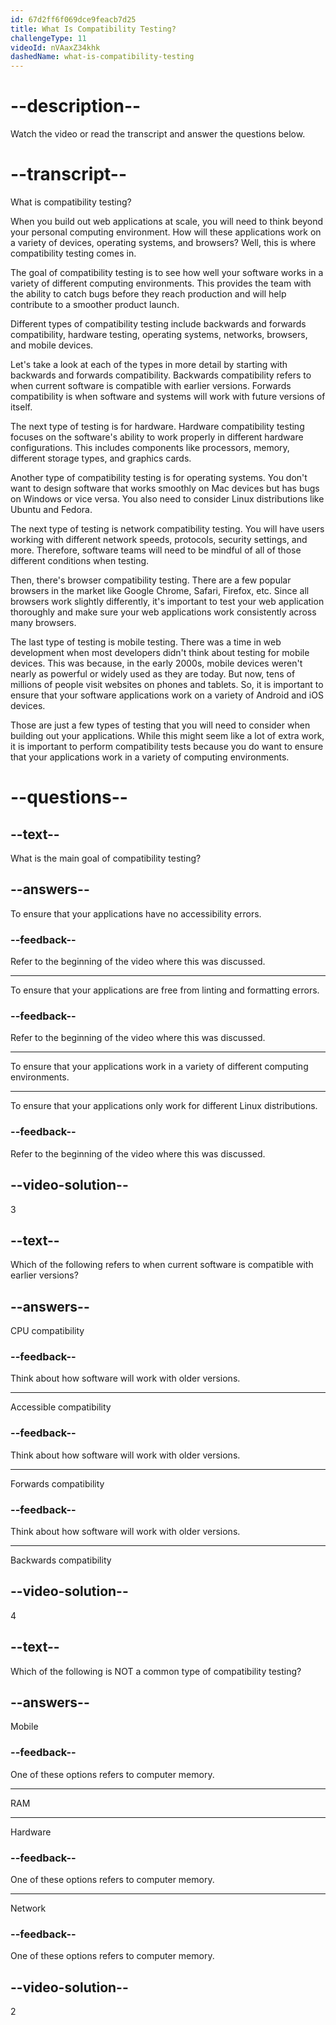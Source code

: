 ```yaml
---
id: 67d2ff6f069dce9feacb7d25
title: What Is Compatibility Testing?
challengeType: 11
videoId: nVAaxZ34khk
dashedName: what-is-compatibility-testing
---
```


# --description--

Watch the video or read the transcript and answer the questions below.

# --transcript--

What is compatibility testing?

When you build out web applications at scale, you will need to think beyond your personal computing environment. How will these applications work on a variety of devices, operating systems, and browsers? Well, this is where compatibility testing comes in.

The goal of compatibility testing is to see how well your software works in a variety of different computing environments. This provides the team with the ability to catch bugs before they reach production and will help contribute to a smoother product launch.

Different types of compatibility testing include backwards and forwards compatibility, hardware testing, operating systems, networks, browsers, and mobile devices.

Let's take a look at each of the types in more detail by starting with backwards and forwards compatibility. Backwards compatibility refers to when current software is compatible with earlier versions. Forwards compatibility is when software and systems will work with future versions of itself.

The next type of testing is for hardware. Hardware compatibility testing focuses on the software's ability to work properly in different hardware configurations. This includes components like processors, memory, different storage types, and graphics cards.

Another type of compatibility testing is for operating systems. You don't want to design software that works smoothly on Mac devices but has bugs on Windows or vice versa. You also need to consider Linux distributions like Ubuntu and Fedora.

The next type of testing is network compatibility testing. You will have users working with different network speeds, protocols, security settings, and more. Therefore, software teams will need to be mindful of all of those different conditions when testing.

Then, there's browser compatibility testing. There are a few popular browsers in the market like Google Chrome, Safari, Firefox, etc. Since all browsers work slightly differently, it's important to test your web application thoroughly and make sure your web applications work consistently across many browsers.

The last type of testing is mobile testing. There was a time in web development when most developers didn't think about testing for mobile devices. This was because, in the early 2000s, mobile devices weren't nearly as powerful or widely used as they are today. But now, tens of millions of people visit websites on phones and tablets. So, it is important to ensure that your software applications work on a variety of Android and iOS devices.

Those are just a few types of testing that you will need to consider when building out your applications. While this might seem like a lot of extra work, it is important to perform compatibility tests because you do want to ensure that your applications work in a variety of computing environments.

# --questions--

## --text--

What is the main goal of compatibility testing?

## --answers--

To ensure that your applications have no accessibility errors.

### --feedback--

Refer to the beginning of the video where this was discussed.

---

To ensure that your applications are free from linting and formatting errors.

### --feedback--

Refer to the beginning of the video where this was discussed.

---

To ensure that your applications work in a variety of different computing environments.

---

To ensure that your applications only work for different Linux distributions.

### --feedback--

Refer to the beginning of the video where this was discussed.

## --video-solution--

3

## --text--

Which of the following refers to when current software is compatible with earlier versions?

## --answers--

CPU compatibility

### --feedback--

Think about how software will work with older versions.

---

Accessible compatibility

### --feedback--

Think about how software will work with older versions.

---

Forwards compatibility

### --feedback--

Think about how software will work with older versions.

---

Backwards compatibility

## --video-solution--

4

## --text--

Which of the following is NOT a common type of compatibility testing?

## --answers--

Mobile

### --feedback--

One of these options refers to computer memory.

---

RAM

---

Hardware

### --feedback--

One of these options refers to computer memory.

---

Network

### --feedback--

One of these options refers to computer memory.

## --video-solution--

2
